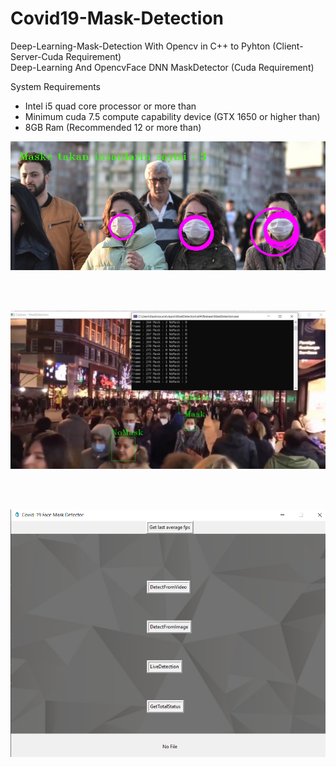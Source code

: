 # Covid19-Mask-Detection
Deep-Learning-Mask-Detection With Opencv in C++ to Pyhton (Client-Server-Cuda Requirement)<br>
Deep-Learning And OpencvFace DNN MaskDetector (Cuda Requirement)

System Requirements <br>

<ul>
<li>Intel i5 quad core processor or more than</li>
<li>Minimum cuda 7.5 compute capability device (GTX 1650 or higher than)</li>
<li>8GB Ram (Recommended 12 or more than)</li>
</ul>

<img src="Sample1.png">

<br><br>

<img src="Sample2.jpg">

<br><br>

<img src="Maskdetector.PNG">
